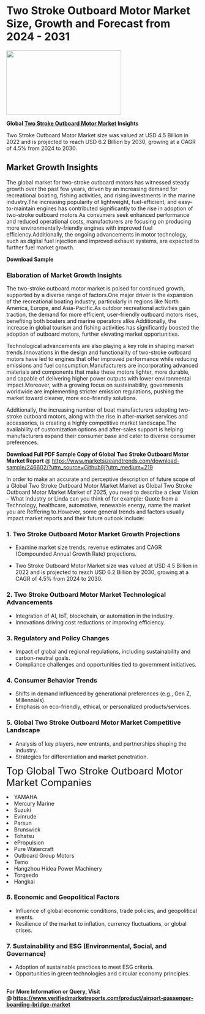 <H1>Two Stroke Outboard Motor Market Size, Growth and Forecast from 2024 - 2031</H1><img class="aligncenter size-medium wp-image-584254" src="https://thirdeyenews.in/wp-content/uploads/2024/09/Global-Market-Research-300x168.jpeg" alt="" width="300" height="168" /><p><strong>Global&nbsp;<a href="https://www.marketsizeandtrends.com/download-sample/246602/?utm_source=Github8j?utm_medium=219">Two Stroke Outboard Motor Market</a> Insights</strong></p><p>Two Stroke Outboard Motor Market size was valued at USD 4.5 Billion in 2022 and is projected to reach USD 6.2 Billion by 2030, growing at a CAGR of 4.5% from 2024 to 2030.</p><p><h2>Market Growth Insights</h2> <p>The global market for two-stroke outboard motors has witnessed steady growth over the past few years, driven by an increasing demand for recreational boating, fishing activities, and rising investments in the marine industry.The increasing popularity of lightweight, fuel-efficient, and easy-to-maintain engines has contributed significantly to the rise in adoption of two-stroke outboard motors.As consumers seek enhanced performance and reduced operational costs, manufacturers are focusing on producing more environmentally-friendly engines with improved fuel efficiency.Additionally, the ongoing advancements in motor technology, such as digital fuel injection and improved exhaust systems, are expected to further fuel market growth.</p> <p><strong>Download Sample</strong></p> <h3>Elaboration of Market Growth Insights</h3> <p>The two-stroke outboard motor market is poised for continued growth, supported by a diverse range of factors.One major driver is the expansion of the recreational boating industry, particularly in regions like North America, Europe, and Asia-Pacific.As outdoor recreational activities gain traction, the demand for more efficient, user-friendly outboard motors rises, benefiting both boaters and marine operators alike.Additionally, the increase in global tourism and fishing activities has significantly boosted the adoption of outboard motors, further elevating market opportunities.</p> <p>Technological advancements are also playing a key role in shaping market trends.Innovations in the design and functionality of two-stroke outboard motors have led to engines that offer improved performance while reducing emissions and fuel consumption.Manufacturers are incorporating advanced materials and components that make these motors lighter, more durable, and capable of delivering higher power outputs with lower environmental impact.Moreover, with a growing focus on sustainability, governments worldwide are implementing stricter emission regulations, pushing the market toward cleaner, more eco-friendly solutions.</p> <p>Additionally, the increasing number of boat manufacturers adopting two-stroke outboard motors, along with the rise in after-market services and accessories, is creating a highly competitive market landscape.The availability of customization options and after-sales support is helping manufacturers expand their consumer base and cater to diverse consumer preferences.</p> <p><span class=""><strong>Download Full PDF Sample Copy of Global Two Stroke Outboard Motor Market Report</strong> @ <a href="https://www.marketsizeandtrends.com/download-sample/246602/?utm_source=Github8j?utm_medium=219" target="_blank">https://www.marketsizeandtrends.com/download-sample/246602/?utm_source=Github8j?utm_medium=219</a></span></p><p>In order to make an accurate and perceptive description of future scope of a Global&nbsp;Two Stroke Outboard Motor Market Market as Global&nbsp;Two Stroke Outboard Motor Market Market of 2025, you need to describe a clear Vision &ndash; What Industry or Linda can you think of for example: Quote from a Technology, healthcare, automotive, renewable energy, name the market you are Reffering to.However, some general trends and factors usually impact market reports and their future outlook include:</p><h3>1.&nbsp;<strong>Two Stroke Outboard Motor Market Growth Projections</strong></h3><ul><li>Examine market size trends, revenue estimates and CAGR (Compounded Annual Growth Rate) projections.</li><li><p>Two Stroke Outboard Motor Market size was valued at USD 4.5 Billion in 2022 and is projected to reach USD 6.2 Billion by 2030, growing at a CAGR of 4.5% from 2024 to 2030.</p></li></ul><h3>2.&nbsp;<strong>Two Stroke Outboard Motor Market Technological Advancements</strong></h3><ul><li>Integration of AI, IoT, blockchain, or automation in the industry.</li><li>Innovations driving cost reductions or improving efficiency.</li></ul><h3>3.&nbsp;<strong>Regulatory and Policy Changes</strong></h3><ul><li>Impact of global and regional regulations, including sustainability and carbon-neutral goals.</li><li>Compliance challenges and opportunities tied to government initiatives.</li></ul><h3>4.&nbsp;<strong>Consumer Behavior Trends</strong></h3><ul><li>Shifts in demand influenced by generational preferences (e.g., Gen Z, Millennials).</li><li>Emphasis on eco-friendly, ethical, or personalized products/services.</li></ul><h3>5.&nbsp;<strong>Global Two Stroke Outboard Motor Market Competitive Landscape</strong></h3><ul><li>Analysis of key players, new entrants, and partnerships shaping the industry.</li><li>Strategies for differentiation and market penetration.</li></ul><p data-pm-slice="1 1 []"><span style="color: inherit; font-family: inherit; font-size: 25px;">Top Global Two Stroke Outboard Motor Market Companies</span></p><div class="" data-test-id=""><p><li>YAMAHA</li><li> Mercury Marine</li><li> Suzuki</li><li> Evinrude</li><li> Parsun</li><li> Brunswick</li><li> Tohatsu</li><li> ePropulsion</li><li> Pure Watercraft</li><li> Outboard Group Motors</li><li> Temo</li><li> Hangzhou Hidea Power Machinery</li><li> Torqeedo</li><li> Hangkai</li></p></div><h3>6.&nbsp;<strong>Economic and Geopolitical Factors</strong></h3><ul><li>Influence of global economic conditions, trade policies, and geopolitical events.</li><li>Resilience of the market to inflation, currency fluctuations, or global crises.</li></ul><h3>7.&nbsp;<strong>Sustainability and ESG (Environmental, Social, and Governance)</strong></h3><ul><li>Adoption of sustainable practices to meet ESG criteria.</li><li>Opportunities in green technologies and circular economy principles.</li></ul><h2><strong style="font-size: 14px;">For More Information or Query, Visit @&nbsp;</strong><a style="background-color: #ffffff; font-size: 14px;" href="https://www.marketsizeandtrends.com/report/two-stroke-outboard-motor-market/" target="_blank">https://www.verifiedmarketreports.com/product/airport-passenger-boarding-bridge-market</a></h2>
